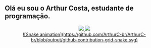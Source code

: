 ## Olá eu sou o Arthur Costa, estudante de programação.

<div align="center">
  <a href="https://github.com/ArthurC-br">
  <img height="180em" src="https://github-readme-stats.vercel.app/api?username=ArthurC-br&show_icons=true&theme=dark&include_all_commits=true&count_private=true&hide=prs,issues,contribs&custom_title=ArthurC-br's GitHub Stats"/>
  <img height="180em" src="https://github-readme-stats.vercel.app/api/top-langs/?username=ArthurC-br&layout=compact&langs_count=7&theme=dark"/>
</div>

<div align="center">
 ![Snake animation](https://github.com/ArthurC-br/ArthurC-br/blob/output/github-contribution-grid-snake.svg)
</div>
